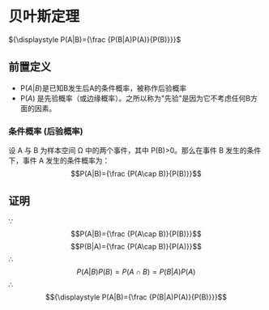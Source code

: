 # 贝叶斯定理
${\displaystyle P(A|B)={\frac {P(B|A)P(A)}{P(B)}}}$

## 前置定义
- $\textrm{P}(A|B)$是已知B发生后A的条件概率，被称作后验概率
- $\textrm{P}(A)$ 是先验概率（或边缘概率）。之所以称为"先验"是因为它不考虑任何B方面的因素。

### 条件概率 (后验概率)
设 A 与 B 为样本空间 Ω 中的两个事件，其中 P(B)>0。那么在事件 B 发生的条件下，事件 A 发生的条件概率为：
$$P(A|B)={\frac  {P(A\cap B)}{P(B)}}$$

## 证明
$\because$
$$P(A|B)={\frac  {P(A\cap B)}{P(B)}}$$
$$P(B|A)={\frac {P(A\cap B)}{P(A)}}$$
$\therefore$
$$P(A|B)P(B)=P(A\cap B)=P(B|A)P(A)$$
$\therefore$
$${\displaystyle P(A|B)={\frac {P(B|A)P(A)}{P(B)}}}$$